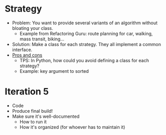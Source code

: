# Strategy
* Problem: You want to provide several variants of an algorithm without bloating your class.
  * Example from Refactoring Guru: route planning for car, walking, mass transit, biking...
* Solution: Make a class for each strategy. They all implement a common interface.
* [Pros and cons](https://refactoring.guru/design-patterns/strategy)
  * TPS: In Python, how could you avoid defining a class for each strategy?
  * Example: key argument to sorted

# Iteration 5
* Code
* Produce final build!
* Make sure it's well-documented
  * How to run it
  * How it's organized (for whoever has to maintain it)

